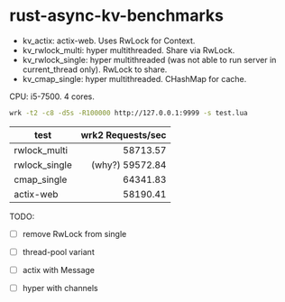 # rust-async-kv-benchmarks

- kv_actix: actix-web. Uses RwLock for Context.
- kv_rwlock_multi: hyper multithreaded. Share via RwLock.
- kv_rwlock_single: hyper multithreaded (was not able to run server in current_thread only). RwLock to share.
- kv_cmap_single: hyper multithreaded. CHashMap for cache.

CPU: i5-7500. 4 cores.

```bash
wrk -t2 -c8 -d5s -R100000 http://127.0.0.1:9999 -s test.lua
```

| test          | wrk2 Requests/sec | 
| ------------- | ----------------: |
| rwlock_multi  | 58713.57          |
| rwlock_single |   (why?) 59572.84 |
| cmap_single   | 64341.83          |
| actix-web     | 58190.41          |

TODO:
- [ ] remove RwLock from single
- [ ] thread-pool variant
- [ ] actix with Message
- [ ] hyper with channels


